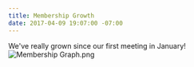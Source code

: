 ```yaml
---
title: Membership Growth
date: 2017-04-09 19:07:00 -07:00
---
```


We've really grown since our first meeting in January!
![Membership Graph.png](/uploads/Membership%20Graph.png)

